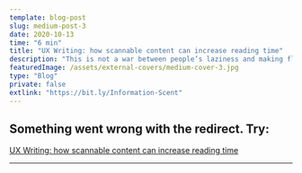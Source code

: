 ```yaml
---
template: blog-post
slug: medium-post-3
date: 2020-10-13
time: "6 min"
title: "UX Writing: how scannable content can increase reading time"
description: "This is not a war between people’s laziness and making flashy content. It is a matter of empathy."
featuredImage: /assets/external-covers/medium-cover-3.jpg
type: "Blog"
private: false
extlink: "https://bit.ly/Information-Scent"
---
```


## Something went wrong with the redirect. Try:

<a href="https://bit.ly/Information-Scent">UX Writing: how scannable content can increase reading time</a>

---
